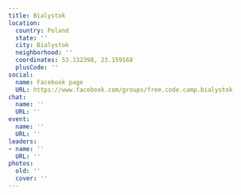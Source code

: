 ```yaml
---
title: Bialystok
location:
  country: Poland
  state: ''
  city: Bialystok
  neighborhood: ''
  coordinates: 53.132398, 23.159168
  plusCode: ''
social:
  name: Facebook page
  URL: https://www.facebook.com/groups/free.code.camp.bialystok
chat:
  name: ''
  URL: ''
event:
  name: ''
  URL: ''
leaders:
- name: ''
  URL: ''
photos:
  old: ''
  cover: ''
---
```

